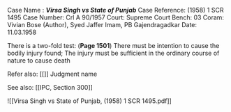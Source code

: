 Case Name : ***Virsa Singh vs State of Punjab***
Case Reference: (1958) 1 SCR 1495
Case Number: Crl A 90/1957
Court: Supreme Court
Bench: 03
Coram: Vivian Bose (Author), Syed Jaffer Imam, PB Gajendragadkar
Date: 11.03.1958

There is a two-fold test: (**Page 1501**)
	There must be intention to cause the bodily injury found;
	The injury must be sufficient in the ordinary course of nature to cause death

Refer also:
[[]]
Judgment name

See also:
[[IPC, Section 300]]

![[Virsa Singh vs State of Punjab, (1958) 1 SCR 1495.pdf]]